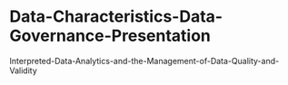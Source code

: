 # Data-Characteristics-Data-Governance-Presentation
Interpreted-Data-Analytics-and-the-Management-of-Data-Quality-and-Validity
